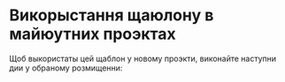 # Викорыстання щаюлону в майюутних проэктах
Щоб выкористаты цей щаблон у новому  проэкти, виконайте наступни дии у обраному розмищенни:
```bash

```

